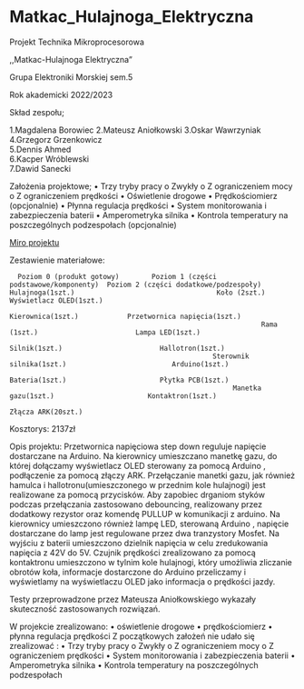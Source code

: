 # Matkac_Hulajnoga_Elektryczna
 
Projekt Technika Mikroprocesorowa

,,Matkac-Hulajnoga Elektryczna”

Grupa Elektroniki Morskiej sem.5

Rok akademicki 2022/2023

 
Skład zespołu;

1.Magdalena Borowiec
2.Mateusz Aniołkowski 
3.Oskar Wawrzyniak    
4.Grzegorz Grzenkowicz  
5.Dennis Ahmed         
6.Kacper Wróblewski    
7.Dawid Sanecki 



Założenia projektowe;
•	Trzy tryby pracy
o	Zwykły
o	Z ograniczeniem mocy
o	Z ograniczeniem prędkości
•	Oświetlenie drogowe
•	Prędkościomierz (opcjonalnie)
•	Płynna regulacja prędkości
•	System monitorowania i zabezpieczenia baterii
•	Amperometryka silnika
•	Kontrola temperatury na poszczególnych podzespołach (opcjonalnie)


<a href="https://miro.com/app/board/uXjVPJqmcqU=/">Miro projektu</a>

Zestawienie materiałowe:


      Poziom 0 (produkt gotowy)        Poziom 1 (części podstawowe/komponenty)  Poziom 2 (części dodatkowe/podzespoły)                                    Hulajnoga(1szt.)	                                 Koło (2szt.)	              Wyświetlacz OLED(1szt.)
	                                                         Kierownica(1szt.)	          Przetwornica napięcia(1szt.)
	                                                              Rama (1szt.)	                      Lampa LED(1szt.)
	                                                             Silnik(1szt.)	                      Hallotron(1szt.)
	                                                  Sterownik silnika(1szt.)	                        Arduino(1szt.)
	                                                            Bateria(1szt.)	                     Płytka PCB(1szt.)
	                                                       Manetka gazu(1szt.)	                     Kontaktron(1szt.)
		                                                                                            Złącza ARK(20szt.)


Kosztorys:
2137zł

Opis projektu:
Przetwornica napięciowa step down  reguluje napięcie dostarczane na Arduino.  Na  kierownicy umieszczano manetkę gazu, do  której dołączamy wyświetlacz OLED sterowany za pomocą Arduino  , podłączenie za pomocą złączy ARK. Przełączanie manetki gazu, jak również hamulca i hallotronu(umieszczonego w przednim kole hulajnogi) jest realizowane za pomocą przycisków. Aby zapobiec  drganiom styków podczas przełączania zastosowano debouncing, realizowany przez dodatkowy rezystor oraz komendę PULLUP w komunikacji z arduino. Na kierownicy umieszczono również lampę LED, sterowaną Arduino , napięcie dostarczane do lamp jest regulowane przez dwa tranzystory Mosfet. Na wyjściu z baterii umieszczono dzielnik napięcia w celu zredukowania napięcia  z 42V do 5V. Czujnik prędkości zrealizowano za pomocą kontaktronu umieszczono w tylnim kole hulajnogi, który umożliwia zliczanie obrotów koła, informacje dostarczone do Arduino przeliczamy i wyświetlamy na wyświetlaczu OLED jako informacja o prędkości  jazdy.

Testy przeprowadzone przez Mateusza Aniołkowskiego wykazały skuteczność zastosowanych rozwiązań.

W projekcie zrealizowano:
•	oświetlenie drogowe
•	prędkościomierz
•	płynna regulacja prędkości
Z początkowych założeń nie udało  się zrealizować :
•	Trzy tryby pracy
o	Zwykły
o	Z ograniczeniem mocy
o	Z ograniczeniem prędkości
•	System monitorowania i zabezpieczenia baterii
•	Amperometryka silnika
•	Kontrola temperatury na poszczególnych podzespołach 

